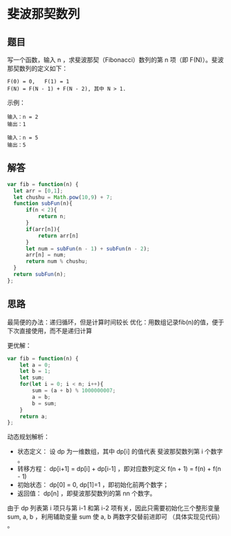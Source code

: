 #  斐波那契数列

## 题目
写一个函数，输入 n ，求斐波那契（Fibonacci）数列的第 n 项（即 F(N)）。斐波那契数列的定义如下：
```
F(0) = 0,   F(1) = 1
F(N) = F(N - 1) + F(N - 2), 其中 N > 1.
```
示例：
```
输入：n = 2
输出：1

输入：n = 5
输出：5
```

## 解答
```js
var fib = function(n) {
  let arr = [0,1];
  let chushu = Math.pow(10,9) + 7;
  function subFun(n){
      if(n < 2){
          return n;
      }
      if(arr[n]){
          return arr[n]
      }
      let num = subFun(n - 1) + subFun(n - 2);
      arr[n] = num;
      return num % chushu;
  }
  return subFun(n);
};
```

## 思路
最简便的办法：递归循环，但是计算时间较长
优化：用数组记录fib(n)的值，便于下次直接使用，而不是递归计算

更优解：
```js
var fib = function(n) {
    let a = 0;
    let b = 1;
    let sum;
    for(let i = 0; i < n; i++){
        sum = (a + b) % 1000000007;
        a = b;
        b = sum;
    }
    return a;
};
```

动态规划解析：
* 状态定义： 设 dp 为一维数组，其中 dp[i] 的值代表 斐波那契数列第 i 个数字 。
* 转移方程： dp[i+1] = dp[i] + dp[i-1] ，即对应数列定义 f(n + 1) = f(n) + f(n - 1)
* 初始状态： dp[0] = 0, dp[1]=1 ，即初始化前两个数字；
* 返回值： dp[n] ，即斐波那契数列的第 nn 个数字。


由于 dp 列表第 i 项只与第 i-1 和第 i-2 项有关，因此只需要初始化三个整形变量 sum, a, b ，利用辅助变量 sum 使 a, b 两数字交替前进即可 （具体实现见代码） 。